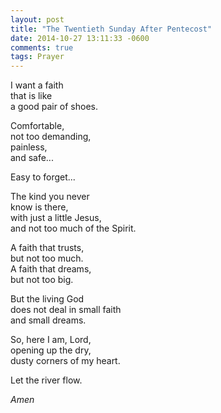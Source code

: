 ```yaml
---
layout: post
title: "The Twentieth Sunday After Pentecost"
date: 2014-10-27 13:11:33 -0600
comments: true
tags: Prayer
---
```


I want a faith  
that is like  
a good pair of shoes.

Comfortable,  
not too demanding,  
painless,  
and safe...

Easy to forget...

The kind you never  
know is there,  
with just a little Jesus,  
and not too much of the Spirit.

A faith that trusts,  
but not too much.  
A faith that dreams,  
but not too big.

But the living God  
does not deal in small faith  
and small dreams.

So, here I am, Lord,  
opening up the dry,  
dusty corners of my heart.

Let the river flow.

*Amen*



